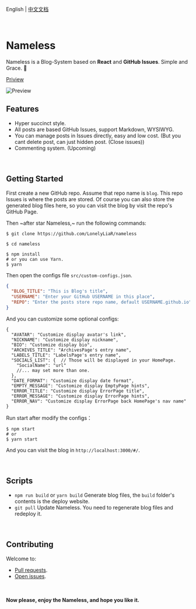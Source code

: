 English | [中文文档](https://github.com/LonelyLiaR/blog/issues/1)

　


# Nameless

Nameless is a Blog-System based on **React** and **GitHub Issues**. Simple and Grace. :wind_chime:  

[Priview](https://nghtmre.surge.sh/)  

![Preview](https://i.loli.net/2019/03/25/5c988196afb34.jpg)


## Features
- Hyper succinct style.
- All posts are based GitHub Issues, support Markdown, WYSIWYG.
- You can manage posts in Issues directly, easy and low cost. (But you cant delete post, can just hidden post. (Close issues))
- Commenting system. (Upcoming)

　
## Getting Started
First create a new GitHub repo. Assume that repo name is `blog`.
This repo Issues is where the posts are stored.
Of course you can also store the generated blog files here, so you can visit the blog by visit the repo's GitHub Page.

Then ~after star Nameless,~ run the following commands:
```shell
$ git clone https://github.com/LonelyLiaR/nameless

$ cd nameless

$ npm install
# or you can use Yarn.
$ yarn
```

Then open the configs file `src/custom-configs.json`.
```json
{
  "BLOG_TITLE": "This is Blog's title",
  "USERNAME": "Enter your GitHub USERNAME in this place",
  "REPO": "Enter the posts store repo name, default USERNAME.github.io"
}
```
And you can customize some optional configs:
```
{
  "AVATAR": "Customize display avatar's link",
  "NICKNAME": "Customize display nickname",
  "BIO": "Customize display bio",
  "ARCHIVES_TITLE": "ArchivesPage's entry name",
  "LABELS_TITLE": "LabelsPage's entry name",
  "SOCIALS_LIST": {  // Those will be displayed in your HomePage.
    "SocialName": "url"
    //... may set more than one.
  },
  "DATE_FORMAT": "Customize display date format",
  "EMPTY_MESSAGE": "Customize display EmptyPage hints",
  "ERROR_TITLE": "Customize display ErrorPage title",
  "ERROR_MESSAGE": "Customize display ErrorPage hints",
  "ERROR_NAV": "Customize display ErrorPage back HomePage's nav name"
}
```

Run start after modify the configs：
```shell
$ npm start
# or
$ yarn start
```

And you can visit the blog in `http://localhost:3000/#/`.

　
## Scripts
- `npm run build` or `yarn build` Generate blog files, the `build` folder's contents is the deploy website.
- `git pull` Update Nameless. You need to regenerate blog files and redeploy it.

　
## Contributing
Welcome to:
- [Pull requests](https://github.com/LonelyLiaR/nameless/compare).
- [Open issues](https://github.com/LonelyLiaR/nameless/issues/new).

　
 
**Now please, enjoy the Nameless, and hope you like it.**
